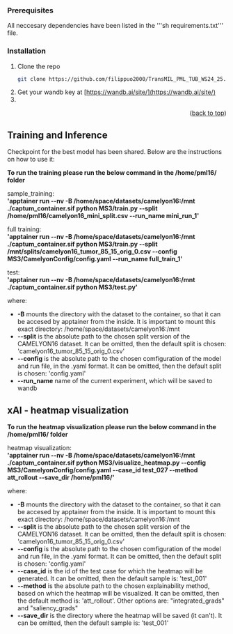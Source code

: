 ### Prerequisites

All neccesary dependencies have been listed in the '''sh requirements.txt''' file.

### Installation

1. Clone the repo
   ```sh
   git clone https://github.com/filippuo2000/TransMIL_PML_TUB_WS24_25.git
   ```
2. Get your wandb key at [https://wandb.ai/site/](https://wandb.ai/site/)
3. 
<p align="right">(<a href="#readme-top">back to top</a>)</p>


## Training and Inference
Checkpoint for the best model has been shared. Below are the instructions on how to use it:

**To run the training please run the below command in the /home/pml16/ folder**

sample_training: <br>
**'apptainer run --nv -B /home/space/datasets/camelyon16:/mnt ./captum_container.sif python MS3/train.py --split /home/pml16/camelyon16_mini_split.csv --run_name mini_run_1'**

full training: <br>
**'apptainer run --nv -B /home/space/datasets/camelyon16:/mnt ./captum_container.sif python MS3/train.py --split /mnt/splits/camelyon16_tumor_85_15_orig_0.csv --config MS3/CamelyonConfig/config.yaml --run_name full_train_1'**

test: <br>
**'apptainer run --nv -B /home/space/datasets/camelyon16:/mnt ./captum_container.sif python MS3/test.py'**

where:
- **-B** mounts the directory with the dataset to the container, so that it can be accesed by apptainer from the inside. It is important to mount this exact directory: /home/space/datasets/camelyon16:/mnt
- **--split** is the absolute path to the chosen split version of the CAMELYON16 dataset. It can be omitted, then the default split is chosen: 'camelyon16_tumor_85_15_orig_0.csv'
- **--config** is the absolute path to the chosen comfiguration of the model and run file, in the .yaml format. It can be omitted, then the default split is chosen: 'config.yaml'
- **--run_name** name of the current experiment, which will be saved to wandb


## xAI - heatmap visualization
**To run the heatmap visualization please run the below command in the /home/pml16/ folder**

heatmap visualization: <br>
**'apptainer run --nv -B /home/space/datasets/camelyon16:/mnt ./captum_container.sif python MS3/visualize_heatmap.py --config MS3/CamelyonConfig/config.yaml --case_id test_027 --method att_rollout --save_dir /home/pml16/'**

where:
- **-B** mounts the directory with the dataset to the container, so that it can be accesed by apptainer from the inside. It is important to mount this exact directory: /home/space/datasets/camelyon16:/mnt
- **--split** is the absolute path to the chosen split version of the CAMELYON16 dataset. It can be omitted, then the default split is chosen: 'camelyon16_tumor_85_15_orig_0.csv'
- **--config** is the absolute path to the chosen comfiguration of the model and run file, in the .yaml format. It can be omitted, then the default split is chosen: 'config.yaml'
- **--case_id** is the id of the test case for which the heatmap will be generated. It can be omitted, then the default sample is: 'test_001'
- **--method** is the absolute path to the chosen explainability method, based on which the heatmap will be visualized. It can be omitted, then the default method is: 'att_rollout'. Other options are: "integrated_grads" and "saliency_grads"
- **--save_dir** is the directory where the heatmap will be saved (it can't). It can be omitted, then the default sample is: 'test_001'
